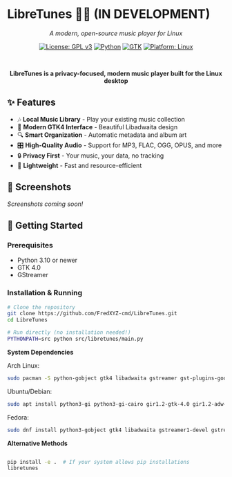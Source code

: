 # LibreTunes 🎵🌱 (IN DEVELOPMENT)

<div align="center">

*A modern, open-source music player for Linux*

[![License: GPL v3](https://img.shields.io/badge/License-GPLv3-blue.svg)](https://www.gnu.org/licenses/gpl-3.0)
[![Python](https://img.shields.io/badge/Python-3.10+-yellow.svg)](https://python.org)
[![GTK](https://img.shields.io/badge/GTK-4.0-green.svg)](https://gtk.org)
[![Platform: Linux](https://img.shields.io/badge/Platform-Linux-lightgrey.svg)](https://kernel.org)

<br>

**LibreTunes is a privacy-focused, modern music player built for the Linux desktop**

</div>

## ✨ Features

- 🎶 **Local Music Library** - Play your existing music collection
- 🎨 **Modern GTK4 Interface** - Beautiful Libadwaita design
- 🔍 **Smart Organization** - Automatic metadata and album art
- 🎛️ **High-Quality Audio** - Support for MP3, FLAC, OGG, OPUS, and more
- 🔒 **Privacy First** - Your music, your data, no tracking
- 🚀 **Lightweight** - Fast and resource-efficient

## 📸 Screenshots

*Screenshots coming soon!*

## 🚀 Getting Started

### Prerequisites
- Python 3.10 or newer
- GTK 4.0
- GStreamer

### Installation & Running

```bash
# Clone the repository
git clone https://github.com/FredXYZ-cmd/LibreTunes.git
cd LibreTunes

# Run directly (no installation needed!)
PYTHONPATH=src python src/libretunes/main.py
```

**System Dependencies**

Arch Linux:

```bash
sudo pacman -S python-gobject gtk4 libadwaita gstreamer gst-plugins-good gst-plugins-bad gst-plugins-ugly
```
Ubuntu/Debian:

```bash
sudo apt install python3-gi python3-gi-cairo gir1.2-gtk-4.0 gir1.2-adw-1 gir1.2-gst-plugins-base-1.0 gstreamer1.0-plugins-good gstreamer1.0-plugins-bad gstreamer1.0-plugins-ugly
```

Fedora:

```bash
sudo dnf install python3-gobject gtk4 libadwaita gstreamer1-devel gstreamer1-plugins-base gstreamer1-plugins-good gstreamer1-plugins-bad-free
```

**Alternative Methods**

```bash

pip install -e .  # If your system allows pip installations
libretunes

```



